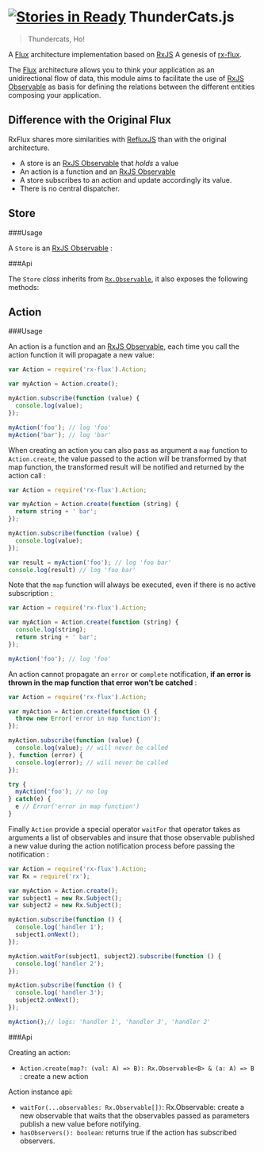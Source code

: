 [![Stories in Ready](https://badge.waffle.io/r3dm/thundercats.png?label=ready&title=Ready)](https://waffle.io/r3dm/thundercats)
ThunderCats.js
=======


> Thundercats, Ho!


A [Flux](https://github.com/facebook/flux/) architecture implementation based on [RxJS](https://github.com/Reactive-Extensions/RxJS)
A genesis of [rx-flux](https://github.com/fdecampredon/rx-flux).

The [Flux](https://github.com/facebook/flux/) architecture allows you to think your application as an unidirectional flow of data, this module aims to facilitate the use of [RxJS Observable](https://github.com/Reactive-Extensions/RxJS/blob/master/doc/api/core/observable.md) as basis for defining the relations between the different entities composing your application.


Difference with the Original Flux
---------------------------------

RxFlux shares more similarities with [RefluxJS](https://github.com/spoike/refluxjs) than with the original architecture.

* A store is an [RxJS Observable](https://github.com/Reactive-Extensions/RxJS/blob/master/doc/api/core/observable.md) that *holds* a value
* An action is a function and an [RxJS Observable](https://github.com/Reactive-Extensions/RxJS/blob/master/doc/api/core/observable.md)
* A store subscribes to an action and update accordingly its value.
* There is no central dispatcher.

Store
-----

###Usage

A `Store` is an [RxJS Observable](https://github.com/Reactive-Extensions/RxJS/blob/master/doc/api/core/observable.md) :


###Api

The `Store` *class* inherits from [`Rx.Observable`](https://github.com/Reactive-Extensions/RxJS/blob/master/doc/api/core/observable.md), it also exposes the following methods:


Action
------

###Usage

An action is a function and an [RxJS Observable](https://github.com/Reactive-Extensions/RxJS/blob/master/doc/api/core/observable.md), each time you call the action function it will propagate a new value: 

```javascript
var Action = require('rx-flux').Action;

var myAction = Action.create();

myAction.subscribe(function (value) {
  console.log(value);
});

myAction('foo'); // log 'foo'
myAction('bar'); // log 'bar'
```

When creating an action you can also pass as argument a `map` function to `Action.create`, the value passed to the action will be transformed by that map function, the transformed result will be notified and returned by the action call : 

```javascript
var Action = require('rx-flux').Action;

var myAction = Action.create(function (string) {
  return string + ' bar';
});

myAction.subscribe(function (value) {
  console.log(value);
});

var result = myAction('foo'); // log 'foo bar'
console.log(result) // log 'foo bar'
```

Note that the `map` function will always be executed, even if there is no active subscription : 

```javascript
var Action = require('rx-flux').Action;

var myAction = Action.create(function (string) {
  console.log(string);
  return string + ' bar';
});

myAction('foo'); // log 'foo'
```

An action cannot propagate an `error` or `complete` notification, **if an error is thrown in the map function that error won't be catched** : 

```javascript
var Action = require('rx-flux').Action;

var myAction = Action.create(function () {
  throw new Error('error in map function');
});

myAction.subscribe(function (value) {
  console.log(value); // will never be called
}, function (error) {
  console.log(error); // will never be called
});

try {
  myAction('foo'); // no log
} catch(e) {
  e // Error('error in map function')
}
```

Finally `Action` provide a special operator `waitFor` that operator takes as arguments a list of observables and insure that those observable published a new value during the action notification process before passing the notification : 

```javascript
var Action = require('rx-flux').Action;
var Rx = require('rx');

var myAction = Action.create();
var subject1 = new Rx.Subject();
var subject2 = new Rx.Subject();

myAction.subscribe(function () {
  console.log('handler 1'); 
  subject1.onNext();
});

myAction.waitFor(subject1, subject2).subscribe(function () {
  console.log('handler 2'); 
});

myAction.subscribe(function () {
  console.log('handler 3'); 
  subject2.onNext();
});

myAction();// logs: 'handler 1', 'handler 3', 'handler 2'
```

###Api

Creating an action:
* `Action.create(map?: (val: A) => B): Rx.Observable<B> & (a: A) => B` : create a new action

Action instance api: 
* `waitFor(...observables: Rx.Observable[])`: Rx.Observable: create a new observable that waits that the observables passed as parameters publish a new value before notifying.
* `hasObservers(): boolean`: returns true if the action has subscribed observers.

